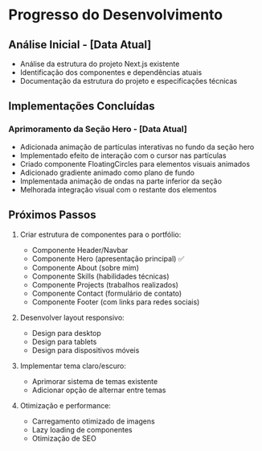 # Progresso do Desenvolvimento

## Análise Inicial - [Data Atual]
- Análise da estrutura do projeto Next.js existente
- Identificação dos componentes e dependências atuais
- Documentação da estrutura do projeto e especificações técnicas

## Implementações Concluídas

### Aprimoramento da Seção Hero - [Data Atual]
- Adicionada animação de partículas interativas no fundo da seção hero
- Implementado efeito de interação com o cursor nas partículas
- Criado componente FloatingCircles para elementos visuais animados
- Adicionado gradiente animado como plano de fundo
- Implementada animação de ondas na parte inferior da seção
- Melhorada integração visual com o restante dos elementos

## Próximos Passos
1. Criar estrutura de componentes para o portfólio:
   - Componente Header/Navbar
   - Componente Hero (apresentação principal) ✅
   - Componente About (sobre mim)
   - Componente Skills (habilidades técnicas)
   - Componente Projects (trabalhos realizados)
   - Componente Contact (formulário de contato)
   - Componente Footer (com links para redes sociais)

2. Desenvolver layout responsivo:
   - Design para desktop
   - Design para tablets
   - Design para dispositivos móveis

3. Implementar tema claro/escuro:
   - Aprimorar sistema de temas existente
   - Adicionar opção de alternar entre temas

4. Otimização e performance:
   - Carregamento otimizado de imagens
   - Lazy loading de componentes
   - Otimização de SEO 